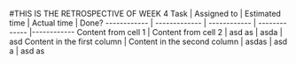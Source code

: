 #THIS IS THE RETROSPECTIVE OF WEEK 4
Task | Assigned to | Estimated time | Actual time | Done?
------------ | ------------- | ------------ | ------------- |------------
Content from cell 1 | Content from cell 2 | asd as |  asda | asd 
Content in the first column | Content in the second column | asdas | asd a | asd as